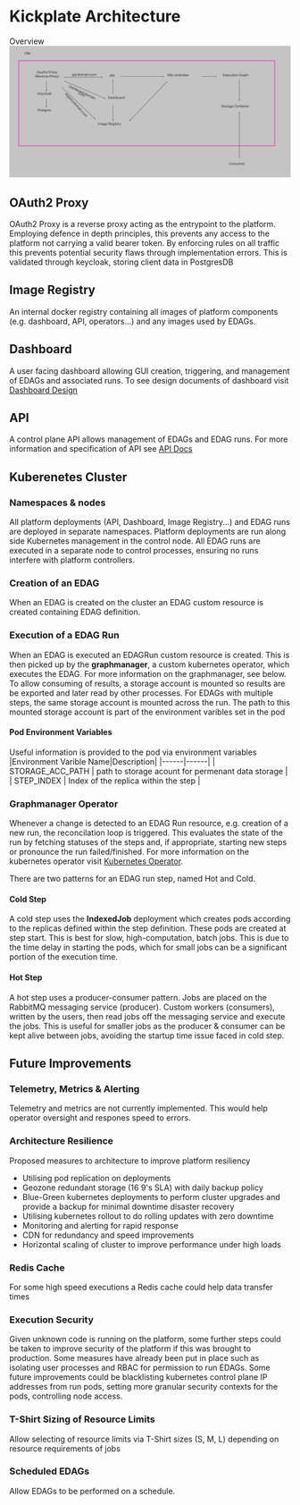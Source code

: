 # Kickplate Architecture
Overview
![Architector Diagram](assets/hl-architecture.png)

## OAuth2 Proxy
OAuth2 Proxy is a reverse proxy acting as the entrypoint to the platform. Employing defence in depth principles, this prevents any access to the platform not carrying a valid bearer token. By enforcing rules on all traffic this prevents potential security flaws through implementation errors. This is validated through keycloak, storing client data in PostgresDB

## Image Registry
An internal docker registry containing all images of platform components (e.g. dashboard, API, operators...) and any images used by EDAGs.

## Dashboard
A user facing dashboard allowing GUI creation, triggering, and management of EDAGs and associated runs. To see design documents of dashboard visit [Dashboard Design](dashboard-design.md) 

## API
A control plane API allows management of EDAGs and EDAG runs. For more information and specification of API see [API Docs](api.md) 

## Kuberenetes Cluster
### Namespaces & nodes
All platform deployments (API, Dashboard, Image Registry...) and EDAG runs are deployed in separate namespaces. Platform deployments are run along side Kubernetes management in the control node. All EDAG runs are executed in a separate node to control processes, ensuring no runs interfere with platform controllers.

### Creation of an EDAG
When an EDAG is created on the cluster an EDAG custom resource is created containing EDAG definition.

### Execution of a EDAG Run
When an EDAG is executed an EDAGRun custom resource is created. This is then picked up by the **graphmanager**, a custom kubernetes operator, which executes the EDAG. For more information on the graphmanager, see below. To allow consuming of results, a storage account is mounted so results are be exported and later read by other processes. For EDAGs with multiple steps, the same storage account is mounted across the run. The path to this mounted storage account is part of the environment varibles set in the pod

#### Pod Environment Variables
Useful information is provided to the pod via environment variables
|Environment Varible Name|Description|
|------|------|
| STORAGE_ACC_PATH | path to storage acount for permenant data storage |
| STEP_INDEX | Index of the replica within the step |
### Graphmanager Operator
Whenever a change is detected to an EDAG Run resource, e.g. creation of a new run, the reconcilation loop is triggered. This evaluates the state of the run by fetching statuses of the steps and, if appropriate, starting new steps or pronounce the run failed/finished. For more information on the kubernetes operator visit [Kubernetes Operator](https://kubernetes.io/docs/concepts/extend-kubernetes/operator/).

There are two patterns for an EDAG run step, named Hot and Cold.

#### Cold Step
A cold step uses the **IndexedJob** deployment which creates pods according to the replicas defined within the step definition. These pods are created at step start. This is best for slow, high-computation, batch jobs. This is due to the time delay in starting the pods, which for small jobs can be a significant portion of the execution time. 

#### Hot Step 
A hot step uses a producer-consumer pattern. Jobs are placed on the RabbitMQ messaging service (producer). Custom workers (consumers), written by the users, then read jobs off the messaging service and execute the jobs. This is useful for smaller jobs as the producer & consumer can be kept alive between jobs, avoiding the startup time issue faced in cold step.    


## Future Improvements
### Telemetry, Metrics & Alerting
Telemetry and metrics are not currently implemented. This would help operator oversight and respones speed to errors.

### Architecture Resilience 
Proposed measures to architecture to improve platform resiliency
 - Utilising pod replication on deployments
 - Geozone redundant storage (16 9's SLA) with daily backup policy 
 - Blue-Green kubernetes deployments to perform cluster upgrades and provide a backup for minimal downtime disaster recovery
 - Utilising kubernetes rollout to do rolling updates with zero downtime
 - Monitoring and alerting for rapid response
 - CDN for redundancy and speed improvements
- Horizontal scaling of cluster to improve performance under high loads

### Redis Cache
For some high speed executions a Redis cache could help data transfer times

### Execution Security
Given unknown code is running on the platform, some further steps could be taken to improve security of the platform if this was brought to production. Some measures have already been put in place such as isolating user processes and RBAC for permission to run EDAGs. Some future improvements could be blacklisting kubernetes control plane IP addresses from run pods, setting more granular security contexts for the pods, controlling node access.

### T-Shirt Sizing of Resource Limits
Allow selecting of resource limits via T-Shirt sizes (S, M, L) depending on resource requirements of jobs

### Scheduled EDAGs
Allow EDAGs to be performed on a schedule.
